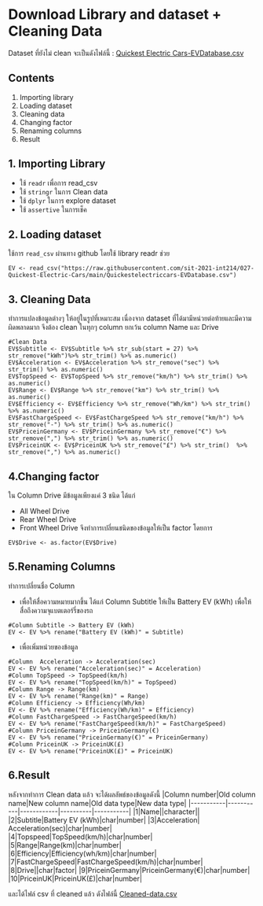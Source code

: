 # Download Library and dataset + Cleaning Data
Dataset ที่ยังไม่ clean จะเป็นดังไฟล์นี้ : [Quickest Electric Cars-EVDatabase.csv](Quickestelectriccars-EVDatabase.csv)

## Contents
1. Importing library
2. Loading dataset
3. Cleaning data
4. Changing factor
5. Renaming columns
6. Result

## 1. Importing Library
- ใช้ `readr` เพื่อการ read_csv
- ใช้ `stringr` ในการ Clean data
- ใช้ `dplyr` ในการ explore dataset
- ใช้ `assertive` ในการเช็ค 

## 2. Loading dataset
ใช้การ `read_csv` ผ่านทาง github โดยใช้ library readr ช่วย
```
EV <- read_csv("https://raw.githubusercontent.com/sit-2021-int214/027-Quickest-Electric-Cars/main/Quickestelectriccars-EVDatabase.csv")
```

## 3. Cleaning Data
ทำการแปลงข้อมูลต่างๆ ให้อยู่ในรูปที่เหมาะสม
เนื่องจาก dataset ที่ได้มามีหน่วยต่อท้ายและมีความผิดพลาดมาก จึงต้อง clean ในทุกๆ column ยกเว้น column Name และ Drive
```
#Clean Data
EV$Subtitle <- EV$Subtitle %>% str_sub(start = 27) %>% str_remove("kWh")%>% str_trim() %>% as.numeric()
EV$Acceleration <- EV$Acceleration %>% str_remove("sec") %>% str_trim() %>% as.numeric()
EV$TopSpeed <- EV$TopSpeed %>% str_remove("km/h") %>% str_trim() %>% as.numeric()
EV$Range <- EV$Range %>% str_remove("km") %>% str_trim() %>% as.numeric()
EV$Efficiency <- EV$Efficiency %>% str_remove("Wh/km") %>% str_trim() %>% as.numeric()
EV$FastChargeSpeed <- EV$FastChargeSpeed %>% str_remove("km/h") %>% str_remove("-") %>% str_trim() %>% as.numeric() 
EV$PriceinGermany <- EV$PriceinGermany %>% str_remove("€") %>% str_remove(",") %>% str_trim() %>% as.numeric()
EV$PriceinUK <- EV$PriceinUK %>% str_remove("£") %>% str_trim()  %>% str_remove(",") %>% as.numeric()

```

## 4.Changing factor
ใน Column Drive มีข้อมูลเพียงแค่ 3 ชนิด ได้แก่
- All Wheel Drive
- Rear Wheel Drive
- Front Wheel Drive
จึงทำการเปลี่ยนชนิดของข้อมูลให้เป็น factor โดยการ
```
EV$Drive <- as.factor(EV$Drive)
```

## 5.Renaming Columns
ทำการเปลี่ยนชื่อ Column
- เพื่อให้สื่อความหมายมากขึ้น ได้แก่ Column Subtitle ให้เป็น Battery EV (kWh)  เพื่อให้สื่อถึงความจุแบตเตอร์รี่ของรถ
```
#Column Subtitle -> Battery EV (kWh)
EV <- EV %>% rename("Battery EV (kWh)" = Subtitle)
```
- เพื่อเพิ่มหน่วยของข้อมูล
```
#Column  Acceleration -> Acceleration(sec)
EV <- EV %>% rename("Acceleration(sec)" = Acceleration)
#Column TopSpeed -> TopSpeed(km/h)
EV <- EV %>% rename("TopSpeed(km/h)" = TopSpeed)
#Column Range -> Range(km)
EV <- EV %>% rename("Range(km)" = Range)
#Column Efficiency -> Efficiency(Wh/km)
EV <- EV %>% rename("Efficiency(Wh/km)" = Efficiency)
#Column FastChargeSpeed -> FastChargeSpeed(km/h) 
EV <- EV %>% rename("FastChargeSpeed(km/h)" = FastChargeSpeed)
#Column PriceinGermany -> PriceinGermany(€)
EV <- EV %>% rename("PriceinGermany(€)" = PriceinGermany)
#Column PriceinUK -> PriceinUK(£)
EV <- EV %>% rename("PriceinUK(£)" = PriceinUK)
```

## 6.Result
หลังจากทำการ Clean data แล้ว จะได้ผลลัพธ์ของข้อมูลดังนี้
|Column number|Old column name|New column name|Old data type|New data type|
|-----------|-----------|------------|----------|-----------|
|1|Name||character||
|2|Subtitle|Battery EV (kWh)|char|number|
|3|Acceleration| Acceleration(sec)|char|number|
|4|Topspeed|TopSpeed(km/h)|char|number|
|5|Range|Range(km)|char|number|
|6|Efficiency|Efficiency(wh/km)|char|number|
|7|FastChargeSpeed|FastChargeSpeed(km/h)|char|number|
|8|Drive||char|factor|
|9|PriceinGermany|PriceinGermany(€)|char|number|
|10|PriceinUK|PriceinUK(£)|char|number|

และได้ไฟล์ csv ที่ cleaned แล้ว ดังไฟล์นี้ [Cleaned-data.csv](Cleaned-data.csv)



